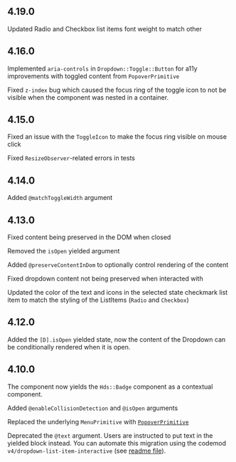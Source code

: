 ## 4.19.0

Updated Radio and Checkbox list items font weight to match other

## 4.16.0

Implemented `aria-controls` in `Dropdown::Toggle::Button` for a11y improvements with toggled content from `PopoverPrimitive`

Fixed `z-index` bug which caused the focus ring of the toggle icon to not be visible when the component was nested in a container.

## 4.15.0

Fixed an issue with the `ToggleIcon` to make the focus ring visible on mouse click

Fixed `ResizeObserver`-related errors in tests

## 4.14.0

Added `@matchToggleWidth` argument

## 4.13.0

Fixed content being preserved in the DOM when closed

Removed the `isOpen` yielded argument

Added `@preserveContentInDom` to optionally control rendering of the content

Fixed dropdown content not being preserved when interacted with

Updated the color of the text and icons in the selected state checkmark list item to match the styling of the ListItems (`Radio` and `Checkbox`)

## 4.12.0

Added the `[D].isOpen` yielded state, now the content of the Dropdown can be conditionally rendered when it is open.

## 4.10.0

The component now yields the `Hds::Badge` component as a contextual component.

Added `@enableCollisionDetection` and `@isOpen` arguments

Replaced the underlying `MenuPrimitive` with [`PopoverPrimitive`](/utilities/popover-primitive)

Deprecated the `@text` argument. Users are instructed to put text in the yielded block instead. You can automate this migration using the codemod `v4/dropdown-list-item-interactive` (see [readme file](https://github.com/hashicorp/design-system/tree/main/packages/codemods/transforms/v4/dropdown-list-item-interactive)).
